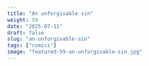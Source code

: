 ```yaml
---
title: "An unforgivable sin"
weight: 59
date: "2025-07-11"
draft: false
slug: "an-unforgivable-sin"
tags: ["comics"]
image: "featured-59-an-unforgivable-sin.jpg"
---
```

